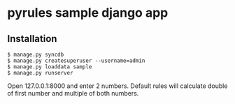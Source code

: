 pyrules sample django app
=========================


Installation
------------

```
$ manage.py syncdb
$ manage.py createsuperuser --username=admin
$ manage.py loaddata sample
$ manage.py runserver 
```
Open 127.0.0.1:8000 and enter 2 numbers. Default rules will calculate double of first number and multiple of both numbers.

